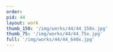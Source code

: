 ```yaml
---
order: 
pid: 44
layout: work
thumb_150: '/img/works/44/44_150x.jpg'
thumb_75: '/img/works/44/44_75x.jpg'
full: '/img/works/44/44_640x.jpg'
---
```

